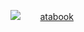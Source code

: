 ![](https://files.catbox.moe/vab7cn.jpg)‎ ‎ ‎ ‎ ‎ 
‎ ‎ ‎ 
[atabook](https://siouxsie.atabook.org/)

